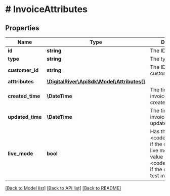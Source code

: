 # # InvoiceAttributes

## Properties

Name | Type | Description | Notes
------------ | ------------- | ------------- | -------------
**id** | **string** | The ID of the invoice | [optional]
**type** | **string** | The type of invoice. | [optional]
**customer_id** | **string** | The ID of the customer. | [optional]
**atttributes** | [**\DigitalRiver\ApiSdk\Model\Attributes[]**](Attributes.md) |  | [optional]
**created_time** | **\DateTime** | The time when the invoice attribute was created. | [optional] [readonly]
**updated_time** | **\DateTime** | The time when the invoice attribute was updated. | [optional] [readonly]
**live_mode** | **bool** | Has the value &lt;code&gt;true&lt;/code&gt; if the object exists in live mode or the value &lt;code&gt;false&lt;/code&gt; if the object exists in test mode. | [optional]

[[Back to Model list]](../../README.md#models) [[Back to API list]](../../README.md#endpoints) [[Back to README]](../../README.md)
